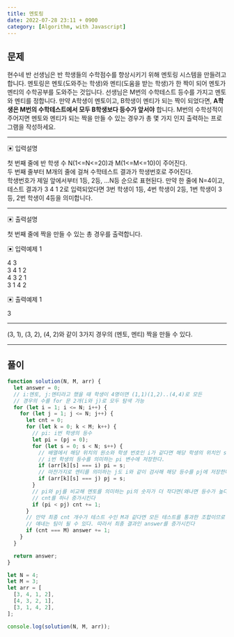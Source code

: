 ```yaml
---
title: 멘토링
date: 2022-07-28 23:11 + 0900
category: [Algorithm, with Javascript]
---
```


## 문제

현수네 반 선생님은 반 학생들의 수학점수를 향상시키기 위해 멘토링 시스템을 만들려고 합니다. 멘토링은 멘토(도와주는 학생)와 멘티(도움을 받는 학생)가 한 짝이 되어 멘토가 멘티의 수학공부를 도와주는 것입니다. 선생님은 M번의 수학테스트 등수를 가지고 멘토와 멘티를 정합니다. 만약 A학생이 멘토이고, B학생이 멘티가 되는 짝이 되었다면, **A학생은 M번의 수학테스트에서 모두 B학생보다 등수가 앞서야** 합니다. M번의 수학성적이 주어지면 멘토와 멘티가 되는 짝을 만들 수 있는 경우가 총 몇 가지 인지 출력하는 프로그램을 작성하세요.

<hr>

▣ 입력설명

첫 번째 줄에 반 학생 수 N(1<=N<=20)과 M(1<=M<=10)이 주어진다.  
두 번째 줄부터 M개의 줄에 걸쳐 수학테스트 결과가 학생번호로 주어진다.  
학생번호가 제일 앞에서부터 1등, 2등, ...N등 순으로 표현된다. 만약 한 줄에 N=4이고, 테스트 결과가 3 4 1 2로 입력되었다면 3번 학생이 1등, 4번 학생이 2등, 1번 학생이 3등, 2번 학생이 4등을 의미합니다.

<hr>

▣ 출력설명

첫 번째 줄에 짝을 만들 수 있는 총 경우를 출력합니다.

▣ 입력예제 1

4 3  
3 4 1 2  
4 3 2 1  
3 1 4 2

▣ 출력예제 1

3

<hr>

(3, 1), (3, 2), (4, 2)와 같이 3가지 경우의 (멘토, 멘티) 짝을 만들 수 있다.

<hr>

## 풀이

```js
function solution(N, M, arr) {
  let answer = 0;
  // i:멘토, j:멘티라고 했을 때 학생이 4명이면 (1,1)(1,2)..(4,4)로 모든
  // 경우의 수를 for 문 2개(i와 j)로 모두 탐색 가능
  for (let i = 1; i <= N; i++) {
    for (let j = 1; j <= N; j++) {
      let cnt = 0;
      for (let k = 0; k < M; k++) {
        // pi: i번 학생의 등수
        let pi = (pj = 0);
        for (let s = 0; s < N; s++) {
          // 배열에서 해당 위치의 원소와 학생 번호인 i가 같다면 해당 학생의 위치인 s를
          // i번 학생의 등수를 의미하는 pi 변수에 저장한다.
          if (arr[k][s] === i) pi = s;
          // 마찬가지로 멘티를 의미하는 j도 i와 같이 검사해 해당 등수를 pj에 저장한다.
          if (arr[k][s] === j) pj = s;
        }
        // pi와 pj를 비교해 멘토를 의미하는 pi의 숫자가 더 작다면(왜나면 등수가 높다는건 숫자가 작다는 것이므로)
        // cnt를 하나 증가시킨다
        if (pi < pj) cnt += 1;
      }
      // 만약 최종 cnt 개수가 테스트 수인 M과 같다면 모든 테스트를 통과한 조합이므로
      // 얘네는 팀이 될 수 있다. 따라서 최종 결과인 answer를 증가시킨다
      if (cnt === M) answer += 1;
    }
  }

  return answer;
}

let N = 4;
let M = 3;
let arr = [
  [3, 4, 1, 2],
  [4, 3, 2, 1],
  [3, 1, 4, 2],
];

console.log(solution(N, M, arr));
```
